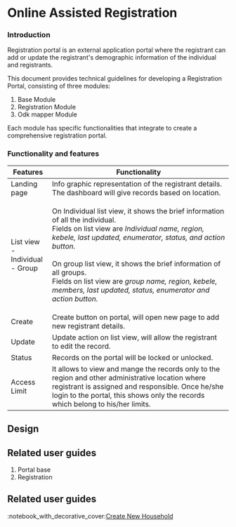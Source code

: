 # Online Assisted Registration

### Introduction

Registration portal is an external application portal where the registrant can add or update the registrant's demographic information of the individual and registrants.

This document provides technical guidelines for developing a Registration Portal, consisting of three modules:

1. Base Module
2. Registration Module
3. Odk mapper Module

Each module has specific functionalities that integrate to create a comprehensive registration portal.

### Functionality and features

| Features                                     | Functionality                                                                                                                                                                                                                                                                                                                                                                                                                 |
| -------------------------------------------- | ----------------------------------------------------------------------------------------------------------------------------------------------------------------------------------------------------------------------------------------------------------------------------------------------------------------------------------------------------------------------------------------------------------------------------- |
| Landing page                                 | Info graphic representation of the registrant details.  The dashboard will give records based on location.                                                                                                                                                                                                                                                                                                                    |
| <p>List view<br>- Individual <br>- Group</p> | <p>On Individual list view, it shows the brief information of all the individual. <br>Fields on list view are <em>Individual name,  region, kebele, last updated, enumerator, status, and action button.</em><br><br>On group list view, it shows the  brief information of all groups. <br>Fields on list view are <em>group name, region, kebele, members, last updated, status, enumerator and action button.</em><br></p> |
| Create                                       | Create button on portal, will open new page to add new registrant details.                                                                                                                                                                                                                                                                                                                                                    |
| Update                                       | Update action on list view, will allow the registrant to edit the record.                                                                                                                                                                                                                                                                                                                                                     |
| Status                                       | Records on the portal will be locked or  unlocked.                                                                                                                                                                                                                                                                                                                                                                            |
| Access Limit                                 | It allows to view and mange the records only to the region and other administrative location where registrant is assigned and responsible. Once he/she login to the portal, this shows only the records which belong to his/her limits.                                                                                                                                                                                       |

## Design

###

## Related user guides

1. Portal base
2. Registration&#x20;

##

## Related user guides

:notebook\_with\_decorative\_cover:[Create New Household](user-guides/create-a-new-household.md)

